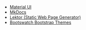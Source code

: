 - [Material UI](https://www.materialui.co/colors)
- [MkDocs](http://www.mkdocs.org/) 
- [Lektor (Static Web Page Generator)](https://www.getlektor.com/)
- [Bootswatch Bootstrap Themes](https://bootswatch.com/) 
